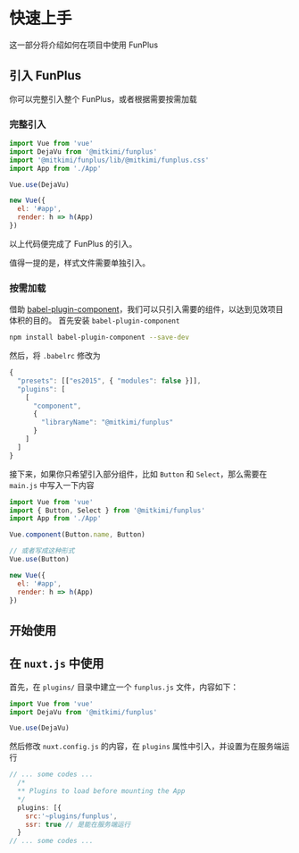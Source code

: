 # 快速上手

这一部分将介绍如何在项目中使用 FunPlus

## 引入 FunPlus

你可以完整引入整个 FunPlus，或者根据需要按需加载

### 完整引入

```javascript
import Vue from 'vue'
import DejaVu from '@mitkimi/funplus'
import '@mitkimi/funplus/lib/@mitkimi/funplus.css'
import App from './App'

Vue.use(DejaVu)

new Vue({
  el: '#app',
  render: h => h(App)
})
```

以上代码便完成了 FunPlus 的引入。

值得一提的是，样式文件需要单独引入。

### 按需加载

借助 [babel-plugin-component](https://github.com/QingWei-Li/babel-plugin-component)，我们可以只引入需要的组件，以达到见效项目体积的目的。
首先安装 `babel-plugin-component`
```bash
npm install babel-plugin-component --save-dev
```
然后，将 `.babelrc` 修改为
```javascript
{
  "presets": [["es2015", { "modules": false }]],
  "plugins": [
    [
      "component",
      {
        "libraryName": "@mitkimi/funplus"
      }
    ]
  ]
}
```

接下来，如果你只希望引入部分组件，比如 `Button` 和 `Select`，那么需要在 `main.js` 中写入一下内容

```javascript
import Vue from 'vue'
import { Button, Select } from '@mitkimi/funplus'
import App from './App'

Vue.component(Button.name, Button)

// 或者写成这种形式
Vue.use(Button)

new Vue({
  el: '#app',
  render: h => h(App)
})
```

## 开始使用

## 在 `nuxt.js` 中使用

首先，在 `plugins/` 目录中建立一个 `funplus.js` 文件，内容如下：
```javascript
import Vue from 'vue'
import DejaVu from '@mitkimi/funplus'

Vue.use(DejaVu)
```

然后修改 `nuxt.config.js` 的内容，在 `plugins` 属性中引入，并设置为在服务端运行
```javascript
// ... some codes ...
  /*
  ** Plugins to load before mounting the App
  */
  plugins: [{
    src:'~plugins/funplus',
    ssr: true // 是能在服务端运行
  }
// ... some codes ...
```
